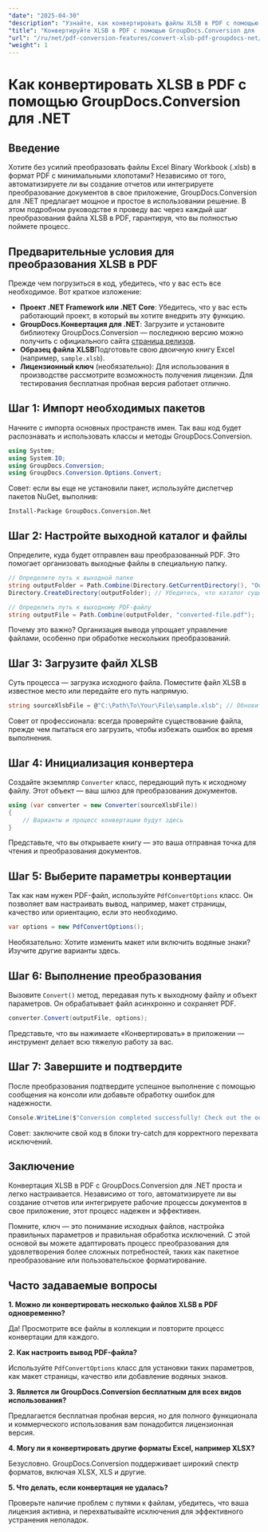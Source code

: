 ```yaml
---
"date": "2025-04-30"
"description": "Узнайте, как конвертировать файлы XLSB в PDF с помощью GroupDocs.Conversion для .NET с помощью этого пошагового руководства. Идеально подходит для профессионалов, которым требуется бесшовное преобразование файлов."
"title": "Конвертируйте XLSB в PDF с помощью GroupDocs.Conversion для .NET&#58; Полное руководство"
"url": "/ru/net/pdf-conversion-features/convert-xlsb-pdf-groupdocs-net/"
"weight": 1
---
```


# Как конвертировать XLSB в PDF с помощью GroupDocs.Conversion для .NET

## Введение

Хотите без усилий преобразовать файлы Excel Binary Workbook (.xlsb) в формат PDF с минимальными хлопотами? Независимо от того, автоматизируете ли вы создание отчетов или интегрируете преобразование документов в свое приложение, GroupDocs.Conversion для .NET предлагает мощное и простое в использовании решение. В этом подробном руководстве я проведу вас через каждый шаг преобразования файла XLSB в PDF, гарантируя, что вы полностью поймете процесс.

## Предварительные условия для преобразования XLSB в PDF

Прежде чем погрузиться в код, убедитесь, что у вас есть все необходимое. Вот краткое изложение:

- **Проект .NET Framework или .NET Core**: Убедитесь, что у вас есть работающий проект, в который вы хотите внедрить эту функцию.
- **GroupDocs.Конвертация для .NET**: Загрузите и установите библиотеку GroupDocs.Conversion — последнюю версию можно получить с официального сайта [страница релизов](https://releases.groupdocs.com/conversion/net/).
- **Образец файла XLSB**Подготовьте свою двоичную книгу Excel (например, `sample.xlsb`).
- **Лицензионный ключ** (необязательно): Для использования в производстве рассмотрите возможность получения лицензии. Для тестирования бесплатная пробная версия работает отлично.

## Шаг 1: Импорт необходимых пакетов

Начните с импорта основных пространств имен. Так ваш код будет распознавать и использовать классы и методы GroupDocs.Conversion.

```csharp
using System;
using System.IO;
using GroupDocs.Conversion;
using GroupDocs.Conversion.Options.Convert;
```

Совет: если вы еще не установили пакет, используйте диспетчер пакетов NuGet, выполнив:

```
Install-Package GroupDocs.Conversion.Net
```

## Шаг 2: Настройте выходной каталог и файлы

Определите, куда будет отправлен ваш преобразованный PDF. Это помогает организовать выходные файлы в специальную папку.

```csharp
// Определите путь к выходной папке
string outputFolder = Path.Combine(Directory.GetCurrentDirectory(), "Output");
Directory.CreateDirectory(outputFolder); // Убедитесь, что каталог существует.

// Определить путь к выходному PDF-файлу
string outputFile = Path.Combine(outputFolder, "converted-file.pdf");
```

Почему это важно? Организация вывода упрощает управление файлами, особенно при обработке нескольких преобразований.

## Шаг 3: Загрузите файл XLSB

Суть процесса — загрузка исходного файла. Поместите файл XLSB в известное место или передайте его путь напрямую.

```csharp
string sourceXlsbFile = @"C:\Path\To\Your\File\sample.xlsb"; // Обновите, указав путь к файлу
```

Совет от профессионала: всегда проверяйте существование файла, прежде чем пытаться его загрузить, чтобы избежать ошибок во время выполнения.

## Шаг 4: Инициализация конвертера

Создайте экземпляр `Converter` класс, передающий путь к исходному файлу. Этот объект — ваш шлюз для преобразования документов.

```csharp
using (var converter = new Converter(sourceXlsbFile))
{
    // Варианты и процесс конвертации будут здесь
}
```

Представьте, что вы открываете книгу — это ваша отправная точка для чтения и преобразования документов.

## Шаг 5: Выберите параметры конвертации

Так как нам нужен PDF-файл, используйте `PdfConvertOptions` класс. Он позволяет вам настраивать вывод, например, макет страницы, качество или ориентацию, если это необходимо.

```csharp
var options = new PdfConvertOptions();
```

Необязательно: Хотите изменить макет или включить водяные знаки? Изучите другие варианты здесь.

## Шаг 6: Выполнение преобразования

Вызовите `Convert()` метод, передавая путь к выходному файлу и объект параметров. Он обрабатывает файл асинхронно и сохраняет PDF.

```csharp
converter.Convert(outputFile, options);
```

Представьте, что вы нажимаете «Конвертировать» в приложении — инструмент делает всю тяжелую работу за вас.

## Шаг 7: Завершите и подтвердите

После преобразования подтвердите успешное выполнение с помощью сообщения на консоли или добавьте обработку ошибок для надежности.

```csharp
Console.WriteLine($"Conversion completed successfully! Check out the output at: {outputFolder}");
```

Совет: заключите свой код в блоки try-catch для корректного перехвата исключений.

## Заключение

Конвертация XLSB в PDF с GroupDocs.Conversion для .NET проста и легко настраивается. Независимо от того, автоматизируете ли вы создание отчетов или интегрируете рабочие процессы документов в свое приложение, этот процесс надежен и эффективен.

Помните, ключ — это понимание исходных файлов, настройка правильных параметров и правильная обработка исключений. С этой основой вы можете адаптировать процесс преобразования для удовлетворения более сложных потребностей, таких как пакетное преобразование или пользовательское форматирование.

## Часто задаваемые вопросы

**1. Можно ли конвертировать несколько файлов XLSB в PDF одновременно?**  

Да! Просмотрите все файлы в коллекции и повторите процесс конвертации для каждого.

**2. Как настроить вывод PDF-файла?**  

Используйте `PdfConvertOptions` класс для установки таких параметров, как макет страницы, качество или добавление водяных знаков.

**3. Является ли GroupDocs.Conversion бесплатным для всех видов использования?**  

Предлагается бесплатная пробная версия, но для полного функционала и коммерческого использования вам понадобится лицензионная версия.

**4. Могу ли я конвертировать другие форматы Excel, например XLSX?**  

Безусловно. GroupDocs.Conversion поддерживает широкий спектр форматов, включая XLSX, XLS и другие.

**5. Что делать, если конвертация не удалась?**  

Проверьте наличие проблем с путями к файлам, убедитесь, что ваша лицензия активна, и перехватывайте исключения для эффективного устранения неполадок.